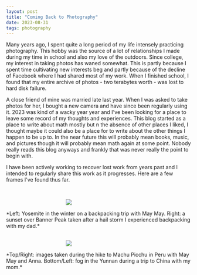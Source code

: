 ```yaml
---
layout: post
title: "Coming Back to Photography"
date: 2023-08-31
tags: photography
---
```


Many years ago, I spent quite a long period of my life intensely practicing photography. This hobby was the source of a lot of relationships I made during my time in school and also my love of the outdoors. Since college, my interest in taking photos has waned somewhat. This is partly because I spent time cultivating new interests beg and partly because of the decline of Facebook where I had shared most of my work. When I finished school, I found that my entire archive of photos - two terabytes worth - was lost to hard disk failure.

A close friend of mine was married late last year. When I was asked to take photos for her, I bought a new camera and have since been regularly using it. 2023 was kind of a wacky year year and I've been looking for a place to leave some record of my thoughts and experiences. This blog started as a place to write about math mostly but n the absence of other places I liked, I thought maybe it could also be a place for to write about the other things I happen to be up to. In the near future this will probably mean books, music, and pictures though it will probably mean math again at some point. Nobody really reads this blog anyways and frankly that was never really the point to begin with.

I have been actively working to recover lost work from years past and I intended to regularly share this work as it progresses. Here are a few frames I've found thus far.

<br>
<p align="center">
<img style="max-width: 1024px; margin: 0 0 0 -162px;" src="https://drive.google.com/uc?id=1h5PbFCEpfU0REYe8LeWLH1MVNa23YQlX">
</p>
*Left: Yosemite in the winter on a backpacking trip with May May. Right: a sunset over Banner Peak taken after a hail storm I experienced backpacking with my dad.*
<br>

<br>
<p align="center">
<img style="max-width: 1024px; margin: 0 0 0 -162px;" src="https://drive.google.com/uc?id=1h8-6h5UctZR62aYut-axVteEW7VEMYzI">
</p>
*Top/Right: images taken during the hike to Machu Picchu in Peru with May May and Anna. Bottom/Left: fog in the Yunnan during a trip to China with my mom.*
<br>
